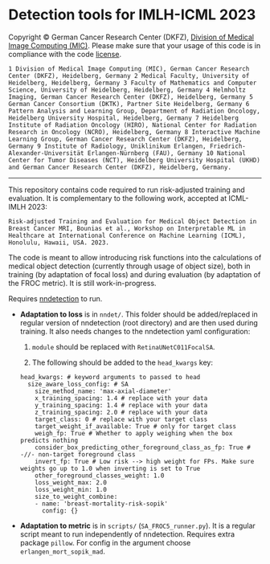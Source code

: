 # Detection tools for IMLH-ICML 2023

Copyright © German Cancer Research Center (DKFZ), [Division of Medical Image Computing (MIC)](https://www.dkfz.de/en/mic/index.php). Please make sure that your usage of this code is in compliance with the code [license](./LICENSE). 

```
1 Division of Medical Image Computing (MIC), German Cancer Research Center (DKFZ), Heidelberg, Germany 2 Medical Faculty, University of Heidelberg, Heidelberg, Germany 3 Faculty of Mathematics and Computer Science, University of Heidelberg, Heidelberg, Germany 4 Helmholtz Imaging, German Cancer Research Center (DKFZ), Heidelberg, Germany 5 German Cancer Consortium (DKTK), Partner Site Heidelberg, Germany 6 Pattern Analysis and Learning Group, Department of Radiation Oncology, Heidelberg University Hospital, Heidelberg, Germany 7 Heidelberg Institute of Radiation Oncology (HIRO), National Center for Radiation Research in Oncology (NCRO), Heidelberg, Germany 8 Interactive Machine Learning Group, German Cancer Research Center (DKFZ), Heidelberg, Germany 9 Institute of Radiology, Uniklinikum Erlangen, Friedrich-Alexander-Universität Erlangen-Nürnberg (FAU), Germany 10 National Center for Tumor Diseases (NCT), Heidelberg University Hospital (UKHD) and German Cancer Research Center (DKFZ), Heidelberg, Germany.
```

-----

This repository contains code required to run risk-adjusted training and evaluation. It is complementary to the following work, accepted at ICML-IMLH 2023:

```
Risk-adjusted Training and Evaluation for Medical Object Detection in Breast Cancer MRI, Bounias et al., Workshop on Interpretable ML in Healthcare at International Conference on Machine Learning (ICML), Honolulu, Hawaii, USA. 2023.
```

The code is meant to allow introducing risk functions into the calculations of medical object detection (currently through usage of object size), both in training (by adaptation of focal loss) and during evaluation (by adaptation of the FROC metric). It is still work-in-progress.

Requires [nndetection](https://github.com/MIC-DKFZ/nnDetection) to run.

* **Adaptation to loss** is in `nndet/`. This folder should be added/replaced in regular version of nndetection (root directory) and are then used during training. It also needs changes to the nndetection yaml configuration:

  1. `module` should be replaced with `RetinaUNetC011FocalSA`.

  2. The following should be added to the `head_kwargs` key:

  ```
  head_kwargs: # keyword arguments to passed to head
    size_aware_loss_config: # SA
      size_method_name: 'max-axial-diameter'
      x_training_spacing: 1.4 # replace with your data
      y_training_spacing: 1.4 # replace with your data
      z_training_spacing: 2.0 # replace with your data
      target_class: 0 # replace with your target class
      target_weight_if_available: True # only for target class
      weigh_fp: True # Whether to apply weighing when the box predicts nothing
      consider_box_predicting_other_foreground_class_as_fp: True # -//- non-target foreground class
      invert_fp: True # Low risk --> high weight for FPs. Make sure weights go up to 1.0 when inverting is set to True
      other_foreground_classes_weight: 1.0
      loss_weight_max: 2.0
      loss_weight_min: 1.0
      size_to_weight_combine:
      - name: 'breast-mortality-risk-sopik'
        config: {}
  ```

* **Adaptation to metric** is in `scripts/` (`SA_FROC5_runner.py`). It is a regular script meant to run independently of nndetection. Requires extra package `pillow`. For config in the argument choose `erlangen_mort_sopik_mad`.

